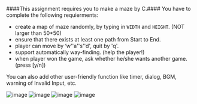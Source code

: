 ####This assignment requires you to make a maze by C.####
You have to complete the following requierments:

- create a map of maze randomly, by typing in `WIDTH` and `HEIGHT`. (NOT larger than 50*50)
- ensure that there exists at least one path from Start to End.
- player can move by ‘w''a''s''d', quit by 'q'.
- support automatically way-finding. (help the player!)
- when player won the game, ask whether he/she wants another game. (press [y/n])

You can also add other user-friendly function like timer, dialog, BGM, warning of Invalid Input, etc.

![image](https://github.com/ShirakawaSanae/MyImages/blob/main/THU2024C-1.png)
![image](https://github.com/ShirakawaSanae/MyImages/blob/main/THU2024C-2.png)
![image](https://github.com/ShirakawaSanae/MyImages/blob/main/THU2024C-3.png)
![image](https://github.com/ShirakawaSanae/MyImages/blob/main/THU2024C-4.png)
